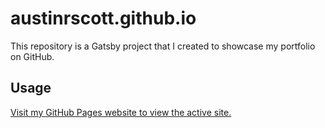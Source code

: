 # austinrscott.github.io

This repository is a Gatsby project that I created to showcase my portfolio on GitHub.

## Usage

[Visit my GitHub Pages website to view the active site.](https://https://austinrscott.github.io/)
